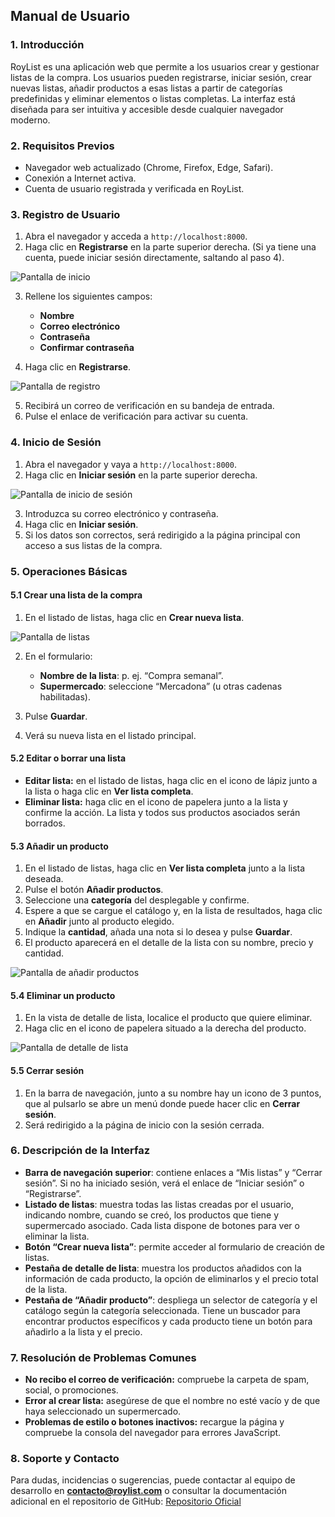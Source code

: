 ## Manual de Usuario

### 1. Introducción

RoyList es una aplicación web que permite a los usuarios crear y gestionar listas de la compra. Los usuarios pueden registrarse, iniciar sesión, crear nuevas listas, añadir productos a esas listas a partir de categorías predefinidas y eliminar elementos o listas completas. La interfaz está diseñada para ser intuitiva y accesible desde cualquier navegador moderno.

### 2. Requisitos Previos

* Navegador web actualizado (Chrome, Firefox, Edge, Safari).
* Conexión a Internet activa.
* Cuenta de usuario registrada y verificada en RoyList.

### 3. Registro de Usuario

1. Abra el navegador y acceda a `http://localhost:8000`.
2. Haga clic en **Registrarse** en la parte superior derecha. (Si ya tiene una cuenta, puede iniciar sesión directamente, saltando al paso 4).

![Pantalla de inicio](image-2.png)

3. Rellene los siguientes campos:

   * **Nombre**
   * **Correo electrónico**
   * **Contraseña**
   * **Confirmar contraseña**

4. Haga clic en **Registrarse**.

![Pantalla de registro](image-3.png)

5. Recibirá un correo de verificación en su bandeja de entrada.
6. Pulse el enlace de verificación para activar su cuenta.

### 4. Inicio de Sesión

1. Abra el navegador y vaya a `http://localhost:8000`.
2. Haga clic en **Iniciar sesión** en la parte superior derecha.

![Pantalla de inicio de sesión](image-4.png)

3. Introduzca su correo electrónico y contraseña.
4. Haga clic en **Iniciar sesión**.
5. Si los datos son correctos, será redirigido a la página principal con acceso a sus listas de la compra.

### 5. Operaciones Básicas

#### 5.1 Crear una lista de la compra

1. En el listado de listas, haga clic en **Crear nueva lista**.

![Pantalla de listas](image-6.png)

2. En el formulario:

   * **Nombre de la lista**: p. ej. “Compra semanal”.
   * **Supermercado**: seleccione “Mercadona” (u otras cadenas habilitadas).
3. Pulse **Guardar**.
4. Verá su nueva lista en el listado principal.

#### 5.2 Editar o borrar una lista

* **Editar lista:** en el listado de listas, haga clic en el icono de lápiz junto a la lista o haga clic en **Ver lista completa**.
* **Eliminar lista:** haga clic en el icono de papelera junto a la lista y confirme la acción. La lista y todos sus productos asociados serán borrados.

#### 5.3 Añadir un producto

1. En el listado de listas, haga clic en **Ver lista completa** junto a la lista deseada.
2. Pulse el botón **Añadir productos**.
3. Seleccione una **categoría** del desplegable y confirme.
4. Espere a que se cargue el catálogo y, en la lista de resultados, haga clic en **Añadir** junto al producto elegido.
5. Indique la **cantidad**, añada una nota si lo desea y pulse **Guardar**.
6. El producto aparecerá en el detalle de la lista con su nombre, precio y cantidad.

![Pantalla de añadir productos](image-9.png)

#### 5.4 Eliminar un producto

1. En la vista de detalle de lista, localice el producto que quiere eliminar.
2. Haga clic en el icono de papelera situado a la derecha del producto.

![Pantalla de detalle de lista](image-8.png)

#### 5.5 Cerrar sesión

1. En la barra de navegación, junto a su nombre hay un icono de 3 puntos, que al pulsarlo se abre un menú donde puede hacer clic en **Cerrar sesión**.
2. Será redirigido a la página de inicio con la sesión cerrada.

### 6. Descripción de la Interfaz

* **Barra de navegación superior**: contiene enlaces a “Mis listas” y “Cerrar sesión”. Si no ha iniciado sesión, verá el enlace de “Iniciar sesión” o “Registrarse”.
* **Listado de listas**: muestra todas las listas creadas por el usuario, indicando nombre, cuando se creó, los productos que tiene y supermercado asociado. Cada lista dispone de botones para ver o eliminar la lista.
* **Botón “Crear nueva lista”**: permite acceder al formulario de creación de listas.
* **Pestaña de detalle de lista**: muestra los productos añadidos con la información de cada producto, la opción de eliminarlos y el precio total de la lista.
* **Pestaña de “Añadir producto”**: despliega un selector de categoría y el catálogo según la categoría seleccionada. Tiene un buscador para encontrar productos específicos y cada producto tiene un botón para añadirlo a la lista y el precio.

### 7. Resolución de Problemas Comunes

* **No recibo el correo de verificación:** compruebe la carpeta de spam, social, o promociones.
* **Error al crear lista:** asegúrese de que el nombre no esté vacío y de que haya seleccionado un supermercado.
* **Problemas de estilo o botones inactivos:** recargue la página y compruebe la consola del navegador para errores JavaScript.

### 8. Soporte y Contacto

Para dudas, incidencias o sugerencias, puede contactar al equipo de desarrollo en **[contacto@roylist.com](mailto:contacto@roylist.com)** o consultar la documentación adicional en el repositorio de GitHub: [Repositorio Oficial](https://github.com/rodriiii94/RoyList)

